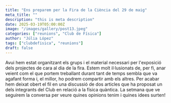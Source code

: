 ```yaml
---
title: "Ens preparem per la Fira de la Ciència del 29 de maig"
meta_title: ""
description: "this is meta description"
date: 2025-03-19T05:00:00Z
image: "/images/gallery/post13.jpeg"
categories: ["reunions", "Club de Física"]
author: "Júlia López"
tags: ["clubdefisica", "reunions"]
draft: false
---
```

Avui hem estat organitzant els grups i el material necessari per l'exposició dels projectes de cara al dia de la fira. Estem molt il·lusionats de, per fi, anar veient com el que portem treballant durant tant de temps sembla que va agafant forma i, el millor, ho podrem compartir amb els altres. Per acabar hem deixat obert el fil en una discussió de dos articles que ha proposat un dels integrants del Club en relació a la física quàntica. La setmana que ve seguirem la conversa per veure quines opinions tenim i quines idees surten!


